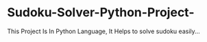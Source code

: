 # Sudoku-Solver-Python-Project-
This Project Is In Python Language, It Helps to solve sudoku easily...
